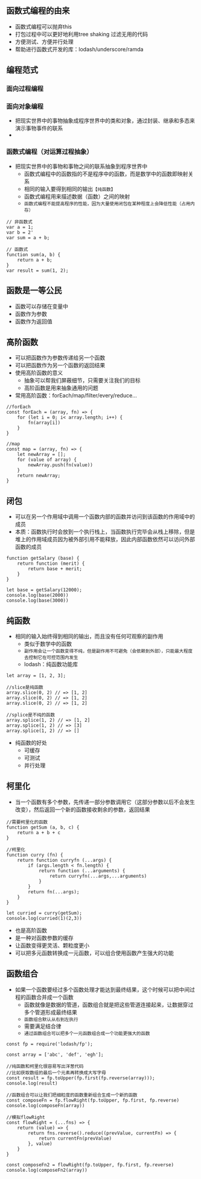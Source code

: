 ## 函数式编程的由来
- 函数式编程可以抛弃this
- 打包过程中可以更好地利用tree shaking 过滤无用的代码
- 方便测试、方便并行处理
- 帮助进行函数式开发的库：lodash/underscore/ramda

## 编程范式
### 面向过程编程

### 面向对象编程
- 把现实世界中的事物抽象成程序世界中的类和对象，通过封装、继承和多态来演示事物事件的联系
- 
### 函数式编程（对运算过程抽象）
- 把现实世界中的事物和事物之间的联系抽象到程序世界中
   - 函数式编程中的函数指的不是程序中的函数，而是数学中的函数即映射关系
   - 相同的输入要得到相同的输出`【纯函数】`
   - 函数式编程用来描述数据（函数）之间的映射
   - `函数式编程不能提高程序的性能，因为大量使用闭包在某种程度上会降低性能（占用内存）`
```
// 非函数式
var a = 1;
var b = 2'
var sum = a + b;

// 函数式
function sum(a, b) {
    return a + b;
}
var result = sum(1, 2);
```

## 函数是一等公民
- 函数可以存储在变量中
- 函数作为参数
- 函数作为返回值
  
## 高阶函数
- 可以把函数作为参数传递给另一个函数
- 可以把函数作为另一个函数的返回结果
- 使用高阶函数的意义
    - 抽象可以帮我们屏蔽细节，只需要关注我们的目标
    - 高阶函数是用来抽象通用的问题
- 常用高阶函数：forEach/map/filter/every/reduce...
```
//forEach
const forEach = (array, fn) => {
    for (let i = 0; i< array.length; i++) {
        fn(array[i])
    }
}

//map
const map = (array, fn) => {
    let newArray = [];
    for (value of array) {
        newArray.push(fn(value))
    }
    return newArray;
}
```
  
## 闭包
- 可以在另一个作用域中调用一个函数内部的函数并访问到该函数的作用域中的成员
- 本质：函数执行时会放到一个执行栈上，当函数执行完毕会从栈上移除，但是堆上的作用域成员因为被外部引用不能释放，因此内部函数依然可以访问外部函数的成员
```
function getSalary (base) {
    return function (merit) {
        return base + merit;
    }
}

let base = getSalary(12000);
console.log(base(2000))
console.log(base(3000))
```

## 纯函数
- 相同的输入始终得到相同的输出，而且没有任何可观察的副作用
    - 类似于数学中的函数
    - `副作用会让一个函数变得不纯，但是副作用不可避免（会依赖到外部），只能最大程度去控制它在可控范围内发生`
    - lodash：纯函数功能库
```
let array = [1, 2, 3];

//slice是纯函数
array.slice(0, 2) // => [1, 2]
array.slice(0, 2) // => [1, 2]
array.slice(0, 2) // => [1, 2]

//splice是不纯的函数
array.splice(1, 2) // => [1, 2]
array.splice(1, 2) // => [3]
array.splice(1, 2) // => []
```
- 纯函数的好处
    - 可缓存
    - 可测试
    - 并行处理

## 柯里化
- 当一个函数有多个参数，先传递一部分参数调用它（这部分参数以后不会发生改变），然后返回一个新的函数接收剩余的参数，返回结果
```
//需要柯里化的函数
function getSum (a, b, c) { 
    return a + b + c 
}

//柯里化
function curry (fn) {
    return function curryfn (...args) {
        if (args.length < fn.length) {
            return function (...arguments) {
                return curryfn(...args,...arguments)
            }
        }
        return fn(...args);
    }
}

let curried = curry(getSum);
console.log(curried(1)(2,3))
```
- 也是高阶函数
- 是一种对函数参数的缓存
- 让函数变得更灵活、颗粒度更小
- 可以把多元函数转换成一元函数，可以组合使用函数产生强大的功能

## 函数组合
- 如果一个函数要经过多个函数处理才能达到最终结果，这个时候可以把中间过程的函数合并成一个函数
    - 函数就像是数据的管道，函数组合就是把这些管道连接起来，让数据穿过多个管道形成最终结果
    - `函数组合默认从右到左执行`
    - 需要满足结合律
    - `通过函数组合可以把多个一元函数组合成一个功能更强大的函数`
```
const fp = require('lodash/fp');

const array = ['abc', 'def', 'egh'];

//纯函数和柯里化很容易写出洋葱代码
//比如获取数组的最后一个元素再转换成大写字母
const result = fp.toUpper(fp.first(fp.reverse(array)));
console.log(result)

//函数组合可以让我们把细粒度的函数重新组合生成一个新的函数
const composeFn = fp.flowRight(fp.toUpper, fp.first, fp.reverse)
console.log(composeFn(array))

//模拟flowRight
const flowRight = (...fns) => {
    return (value) => {
        return fns.reverse().reduce((prevValue, currentFn) => {
            return currentFn(prevValue)
        }, value)
    }
}

const composeFn2 = flowRight(fp.toUpper, fp.first, fp.reverse)
console.log(composeFn2(array))

```